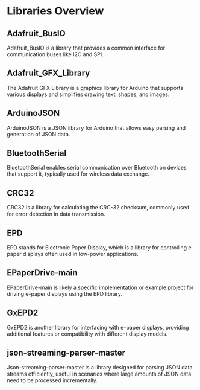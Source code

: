 # Libraries Overview

## **Adafruit_BusIO**
Adafruit_BusIO is a library that provides a common interface for communication buses like I2C and SPI.

## **Adafruit_GFX_Library**
The Adafruit GFX Library is a graphics library for Arduino that supports various displays and simplifies drawing text, shapes, and images.

## **ArduinoJSON**
ArduinoJSON is a JSON library for Arduino that allows easy parsing and generation of JSON data.

## **BluetoothSerial**
BluetoothSerial enables serial communication over Bluetooth on devices that support it, typically used for wireless data exchange.

## **CRC32**
CRC32 is a library for calculating the CRC-32 checksum, commonly used for error detection in data transmission.

## **EPD**
EPD stands for Electronic Paper Display, which is a library for controlling e-paper displays often used in low-power applications.

## **EPaperDrive-main**
EPaperDrive-main is likely a specific implementation or example project for driving e-paper displays using the EPD library.

## **GxEPD2**
GxEPD2 is another library for interfacing with e-paper displays, providing additional features or compatibility with different display models.

## **json-streaming-parser-master**
Json-streaming-parser-master is a library designed for parsing JSON data streams efficiently, useful in scenarios where large amounts of JSON data need to be processed incrementally.